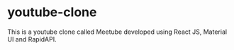 # youtube-clone
This is a youtube clone called Meetube developed using React JS, Material UI and RapidAPI.
